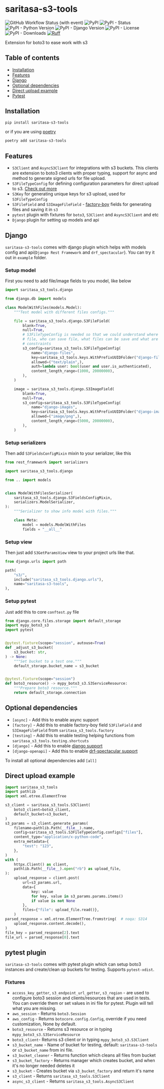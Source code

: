 # saritasa-s3-tools

![GitHub Workflow Status (with event)](https://img.shields.io/github/actions/workflow/status/saritasa-nest/saritasa-s3-tools/checks.yaml)
![PyPI](https://img.shields.io/pypi/v/saritasa-s3-tools)
![PyPI - Status](https://img.shields.io/pypi/status/saritasa-s3-tools)
![PyPI - Python Version](https://img.shields.io/pypi/pyversions/saritasa-s3-tools)
![PyPI - Django Version](https://img.shields.io/pypi/frameworkversions/django/saritasa-s3-tools)
![PyPI - License](https://img.shields.io/pypi/l/saritasa-s3-tools)
![PyPI - Downloads](https://img.shields.io/pypi/dm/saritasa-s3-tools)
[![Ruff](https://img.shields.io/endpoint?url=https://raw.githubusercontent.com/astral-sh/ruff/main/assets/badge/v2.json)](https://github.com/astral-sh/ruff)

Extension for boto3 to ease work with s3

## Table of contents

* [Installation](#installation)
* [Features](#features)
* [Django](#django)
* [Optional dependencies](#optional-dependencies)
* [Direct upload example](#direct-upload-example)
* [Pytest](#pytest-plugin)

## Installation

```bash
pip install saritasa-s3-tools
```

or if you are using [poetry](https://python-poetry.org/)

```bash
poetry add saritasa-s3-tools
```

## Features

* `S3Client` and `AsyncS3Client` for integrations with s3 buckets. This clients
are extension to boto3 clients with proper typing, support for async and
method to generate signed urls for file upload.
* `S3FileTypeConfig` for defining configuration parameters for direct upload to s3.
[Check out more](saritasa_s3_tools/configs.py#L24)
* `S3Key` for generating unique keys for s3 upload, used for `S3FileTypeConfig`
* `S3FileField` and `S3ImageFileField` - [factory-boy](https://github.com/FactoryBoy/factory_boy) fields for generating files and saving it in `s3`
* `pytest` plugin with fixtures for `boto3`, `S3Client` and `AsyncS3Client` and etc
* `Django` plugin for setting up models and api

## Django

`saritasa-s3-tools` comes with django plugin which helps with models
config and api(`Django Rest Framework` and `drf_spectacular`).
You can try it out in `example` folder.

### Setup model

First you need to add file/image fields to you model, like below

```python
import saritasa_s3_tools.django

from django.db import models

class ModelWithFiles(models.Model):
    """Test model with different files configs."""

    file = saritasa_s3_tools.django.S3FileField(
        blank=True,
        null=True,
        # S3FileTypeConfig is needed so that we could understand where to save
        # file, who can save file, what files can be save and what are size
        # constraints
        s3_config=saritasa_s3_tools.S3FileTypeConfig(
            name="django-files",
            key=saritasa_s3_tools.keys.WithPrefixUUIDFolder("django-files"),
            allowed=("text/plain",),
            auth=lambda user: bool(user and user.is_authenticated),
            content_length_range=(1000, 20000000),
        ),
    )

    image = saritasa_s3_tools.django.S3ImageField(
        blank=True,
        null=True,
        s3_config=saritasa_s3_tools.S3FileTypeConfig(
            name="django-images",
            key=saritasa_s3_tools.keys.WithPrefixUUIDFolder("django-images"),
            allowed=("image/png",),
            content_length_range=(5000, 20000000),
        ),
    )
```

### Setup serializers

Then add `S3FieldsConfigMixin` mixin to your serializer, like this

```python
from rest_framework import serializers

import saritasa_s3_tools.django

from .. import models


class ModelWithFilesSerializer(
    saritasa_s3_tools.django.S3FieldsConfigMixin,
    serializers.ModelSerializer,
):
    """Serializer to show info model with files."""

    class Meta:
        model = models.ModelWithFiles
        fields = "__all__"

```

### Setup view

Then just add `S3GetParamsView` view to your project urls like that.

```python
from django.urls import path

path(
    "s3/",
    include("saritasa_s3_tools.django.urls"),
    name="saritasa-s3-tools",
),
```

### Setup pytest

Just add this to core `conftest.py` file

```python
from django.core.files.storage import default_storage
import mypy_boto3_s3
import pytest


@pytest.fixture(scope="session", autouse=True)
def _adjust_s3_bucket(
    s3_bucket: str,
) -> None:
    """Set bucket to a test one."""
    default_storage.bucket_name = s3_bucket


@pytest.fixture(scope="session")
def boto3_resource() -> mypy_boto3_s3.S3ServiceResource:
    """Prepare boto3 resource."""
    return default_storage.connection
```

## Optional dependencies

* `[async]` - Add this to enable async support
* `[factory]` - Add this to enable factory-boy field `S3FileField` and `S3ImageFileField`
from `saritasa_s3_tools.factory`
* `[testing]` - Add this to enable testing helping functions from
`saritasa_s3_tools.testing.shortcuts`
* `[django]` - Add this to enable [django support](#django)
* `[django-openapi]` - Add this to enable [drf-spectacular support](#django)

To install all optional dependencies add `[all]`

## Direct upload example

```python
import saritasa_s3_tools
import pathlib
import xml.etree.ElementTree

s3_client = saritasa_s3_tools.S3Client(
    boto3_client=boto3_client,
    default_bucket=s3_bucket,
)
s3_params = s3_client.generate_params(
    filename=pathlib.Path(__file__).name,
    config=saritasa_s3_tools.S3FileTypeConfig.configs["files"],
    content_type="application/x-python-code",
    extra_metadata={
        "test": "123",
    },
)
with (
    httpx.Client() as client,
    pathlib.Path(__file__).open("rb") as upload_file,
):
    upload_response = client.post(
        url=s3_params.url,
        data={
            key: value
            for key, value in s3_params.params.items()
            if value is not None
        },
        files={"file": upload_file.read()},
    )
parsed_response = xml.etree.ElementTree.fromstring(  # noqa: S314
    upload_response.content.decode(),
)
file_key = parsed_response[2].text
file_url = parsed_response[0].text
```

## pytest plugin

`saritasa-s3-tools` comes with pytest plugin which can setup boto3 instances
and create/clean up buckets for testing. Supports `pytest-xdist`.

### Fixtures

* `access_key_getter`, `s3_endpoint_url_getter`, `s3_region` - are used to
configure boto3 session and clients/resources that are used in tests.
You can override them or set values in ini file for pytest. Plugin will tell
what you are missing.
* `aws_session` - Returns `boto3.Session`
* `aws_config` - Returns `botocore.config.Config`, override if you need
customization, None by default.
* `boto3_resource` - Returns s3 resource or in typing `mypy_boto3_s3.S3ServiceResource`
* `boto3_client`- Returns s3 client or in typing `mypy_boto3_s3.S3Client`
* `s3_bucket_name` - Name of bucket for testing, default: `saritasa-s3-tools`
or `s3_bucket_name` from ini file.
* `s3_bucket_cleaner` - Returns function which cleans all files from bucket
* `s3_bucket_factory` - Returns manager which creates bucket, and when it's no
longer needed deletes it
* `s3_bucket` - Creates bucket via `s3_bucket_factory` and return it's name
* `s3_client` - Returns `saritasa_s3_tools.S3Client`
* `async_s3_client` - Returns `saritasa_s3_tools.AsyncS3Client`
